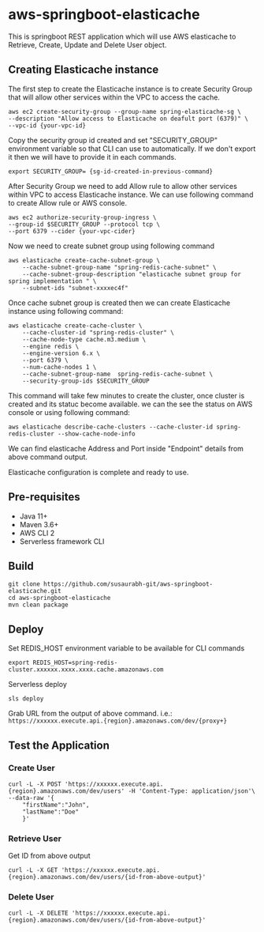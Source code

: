 # aws-springboot-elasticache
This is springboot REST application which will use AWS elasticache to Retrieve, Create, Update and Delete User object.

## Creating Elasticache instance

The first step to create the Elasticache instance is to create Security Group that will allow other services within the VPC to access the cache.
```shell
aws ec2 create-security-group --group-name spring-elasticache-sg \
--description "Allow access to Elasticache on deafult port (6379)" \
--vpc-id {your-vpc-id} 
```
Copy the security group id created and set "SECURITY_GROUP" environment variable so that CLI can use to automatically.
If we don't export it then we will have to provide it in each commands.
```shell
export SECURITY_GROUP= {sg-id-created-in-previous-command}
```
After Security Group we need to add Allow rule to allow other services within VPC to access Elasticache instance.
We can use following command to create Allow rule or AWS console.

```shell
aws ec2 authorize-security-group-ingress \
--group-id $SECURITY_GROUP --protocol tcp \
--port 6379 --cider {your-vpc-cider}
```

Now we need to create subnet group using following command

```shell
aws elasticache create-cache-subnet-group \
    --cache-subnet-group-name "spring-redis-cache-subnet" \
    --cache-subnet-group-description "elasticache subnet group for spring implementation " \
    --subnet-ids "subnet-xxxxec4f"
```

Once cache subnet group is created then we can create Elasticache instance using following command:
```shell
aws elasticache create-cache-cluster \
    --cache-cluster-id "spring-redis-cluster" \
    --cache-node-type cache.m3.medium \
    --engine redis \
    --engine-version 6.x \
    --port 6379 \
    --num-cache-nodes 1 \
    --cache-subnet-group-name  spring-redis-cache-subnet \
    --security-group-ids $SECURITY_GROUP
```
This command will take few minutes to create the cluster, once cluster is created and its statuc become available.
we can the see the status on AWS console or using following command:

```shell
aws elasticache describe-cache-clusters --cache-cluster-id spring-redis-cluster --show-cache-node-info
```
We can find elasticache Address and Port inside "Endpoint" details from above command output.

Elasticache configuration is complete and ready to use.

## Pre-requisites
- Java 11+
- Maven 3.6+
- AWS CLI 2
- Serverless framework CLI

## Build 
```shell
git clone https://github.com/susaurabh-git/aws-springboot-elasticache.git
cd aws-springboot-elasticache
mvn clean package
```

## Deploy

Set REDIS_HOST environment variable to be available for CLI commands
```shell
export REDIS_HOST=spring-redis-cluster.xxxxxx.xxxx.xxxx.cache.amazonaws.com
```
Serverless deploy
```shell
sls deploy
```
Grab URL from the output of above command. i.e.: `https://xxxxxx.execute.api.{region}.amazonaws.com/dev/{proxy+}`

## Test the Application

### Create User
```shell
curl -L -X POST 'https://xxxxxx.execute.api.{region}.amazonaws.com/dev/users' -H 'Content-Type: application/json'\
--data-raw '{
    "firstName":"John",
    "lastName":"Doe"
    }'
```

### Retrieve User
Get ID from above output
```shell
curl -L -X GET 'https://xxxxxx.execute.api.{region}.amazonaws.com/dev/users/{id-from-above-output}'
```

### Delete User
```shell
curl -L -X DELETE 'https://xxxxxx.execute.api.{region}.amazonaws.com/dev/users/{id-from-above-output}'
```